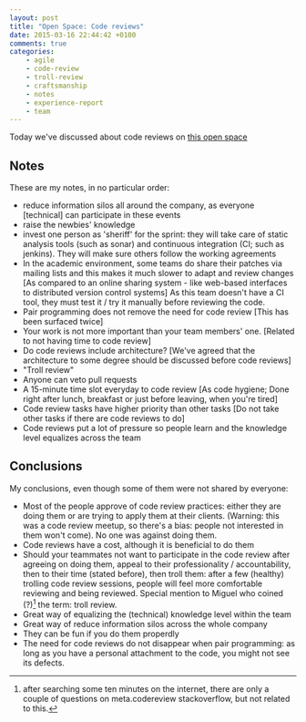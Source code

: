 ```yaml
---
layout: post
title: "Open Space: Code reviews"
date: 2015-03-16 22:44:42 +0100
comments: true
categories: 
    - agile
    - code-review
    - troll-review
    - craftsmanship
    - notes
    - experience-report
    - team
---
```


Today we've discussed about code reviews on [this open space][eventpage]

## Notes

These are my notes, in no particular order:

  * reduce information silos all around the company, as everyone [technical] can participate in these events
  * raise the newbies' knowledge
  * invest one person as 'sheriff' for the sprint: they will take care of static analysis tools (such as sonar) and continuous integration (CI; such as jenkins). They will make sure others follow the working agreements
  * In the academic environment, some teams do share their patches via mailing lists and this makes it much slower to adapt and review changes [As compared to an online sharing system - like web-based interfaces to distributed version control systems] As this team doesn't have a CI tool, they must test it / try it manually before reviewing the code.
  * Pair programming does not remove the need for code review [This has been surfaced twice]
  * Your work is not more important than your team members' one. [Related to not having time to code review]
  * Do code reviews include architecture? [We've agreed that the architecture to some degree should be discussed before code reviews]
  * "Troll review"
  * Anyone can veto pull requests
  * A 15-minute time slot everyday to code review [As code hygiene; Done right after lunch,  breakfast or just before leaving, when you're tired]
  * Code review tasks have higher priority than other tasks [Do not take other tasks if there are code reviews to do]
  * Code reviews put a lot of pressure so people learn and the knowledge level equalizes across the team


## Conclusions


 My conclusions, even though some of them were not shared by everyone:

  * Most of the people approve of code review practices: either they are doing them or are trying to apply them at their clients. (Warning: this was a code review meetup, so there's a bias: people not interested in them won't come). No one was against doing them.
  * Code reviews have a cost, although it is beneficial to do them
  * Should your teammates not want to participate in the code review after agreeing on doing them, appeal to their professionality / accountability, then to their time (stated before), then troll them: after a few (healthy) trolling code review sessions, people will feel more comfortable reviewing and being reviewed. Special mention to Miguel who coined (?)[^1] the term: troll review.
  * Great way of equalizing the (technical) knowledge level within the team
  * Great way of reduce information silos across the whole company
  * They can be fun if you do them properdly
  * The need for code reviews do not disappear when pair programming: as long as you have a personal attachment to the code, you might not see its defects.


[eventpage]: http://www.meetup.com/Barcelona-Software-Craftsmanship/events/220293683/
[^1]: after searching some ten minutes on the internet, there are only a couple of questions on meta.codereview stackoverflow, but not related to this.


